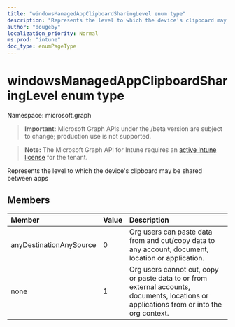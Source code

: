 ```yaml
---
title: "windowsManagedAppClipboardSharingLevel enum type"
description: "Represents the level to which the device's clipboard may be shared between apps"
author: "dougeby"
localization_priority: Normal
ms.prod: "intune"
doc_type: enumPageType
---
```


# windowsManagedAppClipboardSharingLevel enum type

Namespace: microsoft.graph

> **Important:** Microsoft Graph APIs under the /beta version are subject to change; production use is not supported.

> **Note:** The Microsoft Graph API for Intune requires an [active Intune license](https://go.microsoft.com/fwlink/?linkid=839381) for the tenant.

Represents the level to which the device's clipboard may be shared between apps

## Members
|Member|Value|Description|
|:---|:---|:---|
|anyDestinationAnySource|0|Org users can paste data from and cut/copy data to any account, document, location or application.|
|none|1|Org users cannot cut, copy or paste data to or from external accounts, documents, locations or applications from or into the org context.|




